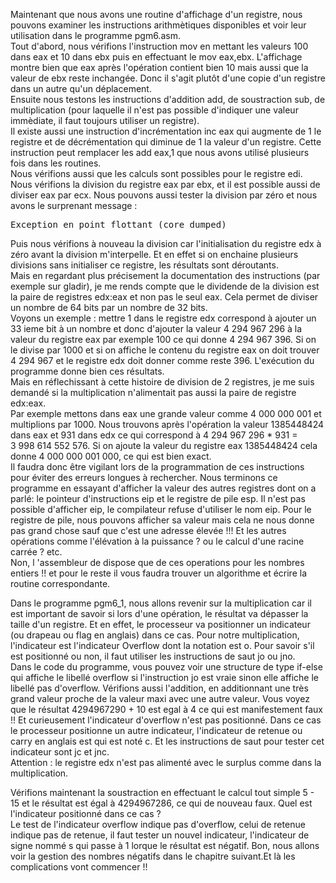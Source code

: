 Maintenant que nous avons une routine d'affichage d'un registre, nous pouvons examiner les instructions arithmètiques disponibles et voir leur utilisation dans le programme pgm6.asm. <br>
Tout d'abord, nous vérifions l'instruction mov en mettant les valeurs 100 dans eax et 10 dans ebx puis en effectuant le mov eax,ebx. L'affichage montre bien que eax après l'opération contient bien 10 mais aussi que la valeur de ebx reste inchangée. Donc il s'agit plutôt d'une copie d'un registre dans un autre qu'un déplacement. <br>
Ensuite nous testons les instructions d'addition add, de soustraction sub, de multiplication (pour laquelle il n'est pas possible d'indiquer une valeur immèdiate, il faut toujours utiliser un registre). <br>
Il existe aussi une instruction d'incrémentation inc eax qui augmente de 1 le registre et de décrémentation qui diminue de 1 la valeur d'un registre. Cette instruction peut remplacer les add eax,1 que nous avons utilisé plusieurs fois dans les routines.<br>
Nous vérifions aussi que les calculs sont possibles pour le registre edi.<br>
Nous vérifions la division du registre eax par ebx, et il est possible aussi de diviser eax par ecx. Nous pouvons aussi tester la division par zéro et nous avons le surprenant message :
<pre>
Exception en point flottant (core dumped)
</pre>
Puis nous vérifions à nouveau la division car l'initialisation du registre edx à zéro avant la division m'interpelle. Et en effet si on enchaine plusieurs divisions sans initialiser ce registre, les résultats sont déroutants.<br>
Mais en regardant plus précisement la documentation des instructions (par exemple sur gladir), je me rends compte que le dividende de la division est la paire de registres edx:eax et non pas le seul eax. Cela permet de diviser un nombre de 64 bits par un nombre de 32 bits.<br>
Voyons un exemple : mettre 1 dans le registre edx correspond à ajouter un 33 ieme bit à un nombre et donc d'ajouter la valeur 4 294 967 296 à la valeur du registre eax par exemple 100 ce qui donne 4 294 967 396. Si on le divise par 1000 et si on affiche le contenu du registre eax on doit trouver  4 294 967  et le registre edx doit donner comme reste 396. L'exécution du programme donne bien ces résultats.<br>
Mais en réflechissant à cette histoire de division de 2 registres, je me suis demandé si la multiplication n'alimentait pas aussi la paire de registre edx:eax.<br>
Par exemple mettons dans eax une grande valeur comme 4 000 000 001 et multiplions par 1000. Nous trouvons après l'opération la valeur 1385448424 dans eax et 931 dans edx ce qui correspond à 4 294 967 296 * 931 = 3 998 614 552 576. Si on ajoute la valeur du registre eax 1385448424 cela donne 4 000 000 001 000‬, ce qui est bien exact.<br>
Il faudra donc être vigilant lors de la programmation de ces instructions pour éviter des erreurs longues à rechercher.
Nous terminons ce programme en essayant d'afficher la valeur des autres registres dont on a parlé: le pointeur d'instructions eip et le registre de pile esp. Il n'est pas possible d'afficher eip, le compilateur refuse d'utiliser le nom eip. Pour le registre de pile, nous pouvons afficher sa valeur mais cela ne nous donne pas grand chose sauf que c'est une adresse élevée !!!
Et les autres opérations comme l'élévation à la puissance ? ou le calcul d'une racine carrée ? etc.<br>
Non, l 'assembleur de dispose que de ces operations pour les nombres entiers !! et pour le reste il vous faudra trouver un algorithme et écrire la routine correspondante.<br>

Dans le programme pgm6_1, nous allons revenir sur la multiplication car il est important de savoir si lors d'une opération, le résultat va dépasser la taille d'un registre. Et en effet, le processeur va positionner un indicateur (ou drapeau ou flag en anglais) dans ce cas. Pour notre multiplication, l'indicateur est l'indicateur Overflow dont la notation est o. Pour savoir s'il est positionné ou non, il faut utiliser les instructions de saut jo ou jno. <br>
Dans le code du programme, vous pouvez voir une structure de type if-else qui affiche le libellé overflow si l'instruction jo est vraie sinon elle affiche le libellé pas d'overflow.
Vérifions aussi l'addition, en additionnant une très grand valeur proche de la valeur maxi avec une autre valeur. Vous voyez que le résultat 4294967290 + 10 est egal à 4 ce qui est manifestement faux !! Et curieusement l'indicateur d'overflow n'est pas positionné. Dans ce cas le processeur positionne un autre indicateur, l'indicateur de retenue ou carry en anglais est qui est noté c. Et les instructions de saut pour tester cet indicateur sont jc et jnc. <br>
Attention : le registre edx n'est pas alimenté avec le surplus comme dans la multiplication. <br>

Vérifions maintenant la soustraction en effectuant le calcul tout simple 5 - 15 et le résultat est égal à 4294967286, ce qui de nouveau faux.
Quel est l'indicateur positionné dans ce cas ? <br>
Le test de l'indicateur overflow indique pas d'overflow, celui de retenue indique pas de retenue, il faut tester un nouvel indicateur, l'indicateur de signe nommé s qui passe à 1 lorque le résultat est négatif.
Bon, nous allons voir la gestion des nombres négatifs dans le chapitre suivant.Et là les complications vont commencer !! <br> 
 



